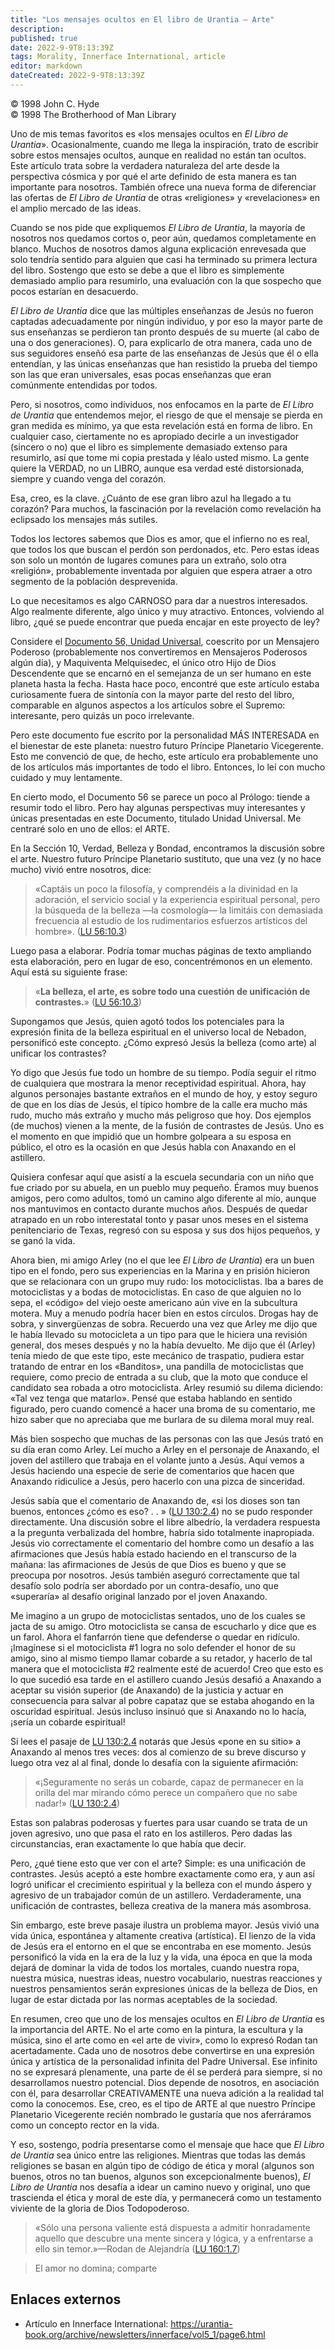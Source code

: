 ```yaml
---
title: "Los mensajes ocultos en El libro de Urantia — Arte"
description: 
published: true
date: 2022-9-9T8:13:39Z
tags: Morality, Innerface International, article
editor: markdown
dateCreated: 2022-9-9T8:13:39Z
---
```


<p class="v-card v-sheet theme--light grey lighten-3 px-2">© 1998 John C. Hyde<br>© 1998 The Brotherhood of Man Library</p>

Uno de mis temas favoritos es «los mensajes ocultos en _El Libro de Urantia_». Ocasionalmente, cuando me llega la inspiración, trato de escribir sobre estos mensajes ocultos, aunque en realidad no están tan ocultos. Este artículo trata sobre la verdadera naturaleza del arte desde la perspectiva cósmica y por qué el arte definido de esta manera es tan importante para nosotros. También ofrece una nueva forma de diferenciar las ofertas de _El Libro de Urantia_ de otras «religiones» y «revelaciones» en el amplio mercado de las ideas.

Cuando se nos pide que expliquemos _El Libro de Urantia_, la mayoría de nosotros nos quedamos cortos o, peor aún, quedamos completamente en blanco. Muchos de nosotros damos alguna explicación enrevesada que solo tendría sentido para alguien que casi ha terminado su primera lectura del libro. Sostengo que esto se debe a que el libro es simplemente demasiado amplio para resumirlo, una evaluación con la que sospecho que pocos estarían en desacuerdo.

_El Libro de Urantia_ dice que las múltiples enseñanzas de Jesús no fueron captadas adecuadamente por ningún individuo, y por eso la mayor parte de sus enseñanzas se perdieron tan pronto después de su muerte (al cabo de una o dos generaciones). O, para explicarlo de otra manera, cada uno de sus seguidores enseñó esa parte de las enseñanzas de Jesús que él o ella entendían, y las únicas enseñanzas que han resistido la prueba del tiempo son las que eran universales, esas pocas enseñanzas que eran comúnmente entendidas por todos.

Pero, si nosotros, como individuos, nos enfocamos en la parte de _El Libro de Urantia_ que entendemos mejor, el riesgo de que el mensaje se pierda en gran medida es mínimo, ya que esta revelación está en forma de libro. En cualquier caso, ciertamente no es apropiado decirle a un investigador (sincero o no) que el libro es simplemente demasiado extenso para resumirlo, así que tome mi copia prestada y léalo usted mismo. La gente quiere la VERDAD, no un LIBRO, aunque esa verdad esté distorsionada, siempre y cuando venga del corazón.

Esa, creo, es la clave. ¿Cuánto de ese gran libro azul ha llegado a tu corazón? Para muchos, la fascinación por la revelación como revelación ha eclipsado los mensajes más sutiles.

Todos los lectores sabemos que Dios es amor, que el infierno no es real, que todos los que buscan el perdón son perdonados, etc. Pero estas ideas son solo un montón de lugares comunes para un extraño, solo otra «religión», probablemente inventada por alguien que espera atraer a otro segmento de la población desprevenida.

Lo que necesitamos es algo CARNOSO para dar a nuestros interesados. Algo realmente diferente, algo único y muy atractivo. Entonces, volviendo al libro, ¿qué se puede encontrar que pueda encajar en este proyecto de ley?

Considere el [Documento 56, Unidad Universal](/es/The_Urantia_Book/56), coescrito por un Mensajero Poderoso (probablemente nos convertiremos en Mensajeros Poderosos algún día), y Maquiventa Melquisedec, el único otro Hijo de Dios Descendente que se encarnó en el semejanza de un ser humano en este planeta hasta la fecha. Hasta hace poco, encontré que este artículo estaba curiosamente fuera de sintonía con la mayor parte del resto del libro, comparable en algunos aspectos a los artículos sobre el Supremo: interesante, pero quizás un poco irrelevante.

Pero este documento fue escrito por la personalidad MÁS INTERESADA en el bienestar de este planeta: nuestro futuro Príncipe Planetario Vicegerente. Esto me convenció de que, de hecho, este artículo era probablemente uno de los artículos más importantes de todo el libro. Entonces, lo leí con mucho cuidado y muy lentamente.

En cierto modo, el Documento 56 se parece un poco al Prólogo: tiende a resumir todo el libro. Pero hay algunas perspectivas muy interesantes y únicas presentadas en este Documento, titulado Unidad Universal. Me centraré solo en uno de ellos: el ARTE.

En la Sección 10, Verdad, Belleza y Bondad, encontramos la discusión sobre el arte. Nuestro futuro Príncipe Planetario sustituto, que una vez (y no hace mucho) vivió entre nosotros, dice:

> «Captáis un poco la filosofía, y comprendéis a la divinidad en la adoración, el servicio social y la experiencia espiritual personal, pero la búsqueda de la belleza —la cosmología— la limitáis con demasiada frecuencia al estudio de los rudimentarios esfuerzos artísticos del hombre». ([LU 56:10.3](/es/The_Urantia_Book/56#p10_3))

Luego pasa a elaborar. Podría tomar muchas páginas de texto ampliando esta elaboración, pero en lugar de eso, concentrémonos en un elemento. Aquí está su siguiente frase:

> «**La belleza, el arte, es sobre todo una cuestión de unificación de contrastes.**» ([LU 56:10.3](/es/The_Urantia_Book/56#p10_3))

Supongamos que Jesús, quien agotó todos los potenciales para la expresión finita de la belleza espiritual en el universo local de Nebadon, personificó este concepto. ¿Cómo expresó Jesús la belleza (como arte) al unificar los contrastes?

Yo digo que Jesús fue todo un hombre de su tiempo. Podía seguir el ritmo de cualquiera que mostrara la menor receptividad espiritual. Ahora, hay algunos personajes bastante extraños en el mundo de hoy, y estoy seguro de que en los días de Jesús, el típico hombre de la calle era mucho más rudo, mucho más extraño y mucho más peligroso que hoy. Dos ejemplos (de muchos) vienen a la mente, de la fusión de contrastes de Jesús. Uno es el momento en que impidió que un hombre golpeara a su esposa en público, el otro es la ocasión en que Jesús habla con Anaxando en el astillero.

Quisiera confesar aquí que asistí a la escuela secundaria con un niño que fue criado por su abuela, en un pueblo muy pequeño. Éramos muy buenos amigos, pero como adultos, tomó un camino algo diferente al mío, aunque nos mantuvimos en contacto durante muchos años. Después de quedar atrapado en un robo interestatal tonto y pasar unos meses en el sistema penitenciario de Texas, regresó con su esposa y sus dos hijos pequeños, y se ganó la vida.

Ahora bien, mi amigo Arley (no el que lee _El Libro de Urantia_) era un buen tipo en el fondo, pero sus experiencias en la Marina y en prisión hicieron que se relacionara con un grupo muy rudo: los motociclistas. Iba a bares de motociclistas y a bodas de motociclistas. En caso de que alguien no lo sepa, el «código» del viejo oeste americano aún vive en la subcultura motera. Muy a menudo podría hacer bien en estos círculos. Drogas hay de sobra, y sinvergüenzas de sobra. Recuerdo una vez que Arley me dijo que le había llevado su motocicleta a un tipo para que le hiciera una revisión general, dos meses después y no la había devuelto. Me dijo que él (Arley) tenía miedo de que este tipo, este mecánico de traspatio, pudiera estar tratando de entrar en los «Banditos», una pandilla de motociclistas que requiere, como precio de entrada a su club, que la moto que conduce el candidato sea robada a otro motociclista. Arley resumió su dilema diciendo: «Tal vez tenga que matarlo». Pensé que estaba hablando en sentido figurado, pero cuando comencé a hacer una broma de su comentario, me hizo saber que no apreciaba que me burlara de su dilema moral muy real.

Más bien sospecho que muchas de las personas con las que Jesús trató en su día eran como Arley. Leí mucho a Arley en el personaje de Anaxando, el joven del astillero que trabaja en el volante junto a Jesús. Aquí vemos a Jesús haciendo una especie de serie de comentarios que hacen que Anaxando ridiculice a Jesús, pero hacerlo con una pizca de sinceridad.

Jesús sabía que el comentario de Anaxando de, «si los dioses son tan buenos, entonces ¿cómo es eso? . . » ([LU 130:2.4](/es/The_Urantia_Book/130#p2_4)) no se pudo responder directamente. Una discusión sobre el libre albedrío, la verdadera respuesta a la pregunta verbalizada del hombre, habría sido totalmente inapropiada. Jesús vio correctamente el comentario del hombre como un desafío a las afirmaciones que Jesús había estado haciendo en el transcurso de la mañana: las afirmaciones de Jesús de que Dios es bueno y que se preocupa por nosotros. Jesús también aseguró correctamente que tal desafío solo podría ser abordado por un contra-desafío, uno que «superaría» al desafío original lanzado por el joven Anaxando.

Me imagino a un grupo de motociclistas sentados, uno de los cuales se jacta de su amigo. Otro motociclista se cansa de escucharlo y dice que es un farol. Ahora el fanfarrón tiene que defenderse o quedar en ridículo. ¡Imagínese si el motociclista #1 logra no solo defender el honor de su amigo, sino al mismo tiempo llamar cobarde a su retador, y hacerlo de tal manera que el motociclista #2 realmente esté de acuerdo! Creo que esto es lo que sucedió esa tarde en el astillero cuando Jesús desafió a Anaxando a aceptar su visión superior (de Anaxando) de la justicia y actuar en consecuencia para salvar al pobre capataz que se estaba ahogando en la oscuridad espiritual. Jesús incluso insinuó que si Anaxando no lo hacía, ¡sería un cobarde espiritual!

Si lees el pasaje de [LU 130:2.4](/es/The_Urantia_Book/130#p2_4) notarás que Jesús «pone en su sitio» a Anaxando al menos tres veces: dos al comienzo de su breve discurso y luego otra vez al al final, donde lo desafía con la siguiente afirmación:

> «¡Seguramente no serás un cobarde, capaz de permanecer en la orilla del mar mirando cómo perece un compañero que no sabe nadar!» ([LU 130:2.4](/es/The_Urantia_Book/130#p2_4))

Estas son palabras poderosas y fuertes para usar cuando se trata de un joven agresivo, uno que pasa el rato en los astilleros. Pero dadas las circunstancias, eran exactamente lo que había que decir.

Pero, ¿qué tiene esto que ver con el arte? Simple: es una unificación de contrastes. Jesús aceptó a este hombre exactamente como era, y aun así logró unificar el crecimiento espiritual y la belleza con el mundo áspero y agresivo de un trabajador común de un astillero. Verdaderamente, una unificación de contrastes, belleza creativa de la manera más asombrosa.

Sin embargo, este breve pasaje ilustra un problema mayor. Jesús vivió una vida única, espontánea y altamente creativa (artística). El lienzo de la vida de Jesús era el entorno en el que se encontraba en ese momento. Jesús personificó la vida en la era de la luz y la vida, una época en que la moda dejará de dominar la vida de todos los mortales, cuando nuestra ropa, nuestra música, nuestras ideas, nuestro vocabulario, nuestras reacciones y nuestros pensamientos serán expresiones únicas de la belleza de Dios, en lugar de estar dictada por las normas aceptables de la sociedad.

En resumen, creo que uno de los mensajes ocultos en _El Libro de Urantia_ es la importancia del ARTE. No el arte como en la pintura, la escultura y la música, sino el arte como en «el arte de vivir», como lo expresó Rodan tan acertadamente. Cada uno de nosotros debe convertirse en una expresión única y artística de la personalidad infinita del Padre Universal. Ese infinito no se expresará plenamente, una parte de él se perderá para siempre, si no desarrollamos nuestro potencial. Dios depende de nosotros, en asociación con él, para desarrollar CREATIVAMENTE una nueva adición a la realidad tal como la conocemos. Ese, creo, es el tipo de ARTE al que nuestro Príncipe Planetario Vicegerente recién nombrado le gustaría que nos aferráramos como un concepto rector en la vida.

Y eso, sostengo, podría presentarse como el mensaje que hace que _El Libro de Urantia_ sea único entre las religiones. Mientras que todas las demás religiones se basan en algún tipo de código de ética y moral (algunos son buenos, otros no tan buenos, algunos son excepcionalmente buenos), _El Libro de Urantia_ nos desafía a idear un camino nuevo y original, uno que trascienda el ética y moral de este día, y permanecerá como un testamento viviente de la gloria de Dios Todopoderoso.

> «Sólo una persona valiente está dispuesta a admitir honradamente aquello que descubre una mente sincera y lógica, y a enfrentarse a ello sin temor.»—Rodan de Alejandría ([LU 160:1.7](/es/The_Urantia_Book/160#p1_7))

> El amor no domina; comparte

## Enlaces externos

- Artículo en Innerface International: https://urantia-book.org/archive/newsletters/innerface/vol5_1/page6.html


